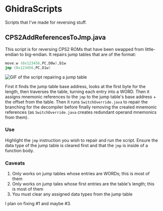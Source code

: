 # GhidraScripts
Scripts that I've made for reversing stuff.

## CPS2AddReferencesToJmp.java
This script is for reversing CPS2 ROMs that have been swapped from little-endian to big-endian. It repairs jump tables that are of the format:
```asm
move.w (0x123456,PC,D0w),D1w
jmp (0x123456,PC,D1w)
```
![GIF of the script repairing a jump table](https://cdn.discordapp.com/attachments/702296783799320646/1098428194912206888/ghidra_script.gif)

First it finds the jump table base address, looks at the first byte for the length, then traverses the table, turning each entry into a WORD. Then it assigns mnemonic references to the `jmp` to the jump table's base address + the offset from the table. Then it runs `SwitchOverride.java` to repair the branching for the decompiler before finally removing the created mnemonic references (as `SwitchOverride.java` creates redundant operand mnemonics from them).

### Use
Highlight the `jmp` instruction you wish to repair and run the script. Ensure the data type of the jump table is cleared first and that the `jmp` is inside of a function body.

### Caveats
1. Only works on jump tables whose entries are WORDs; this is most of them
2. Only works on jump tales whose first entries are the table's length; this is most of them
3. You must clear any assigned data types from the jump table

I plan on fixing #1 and maybe #3.

